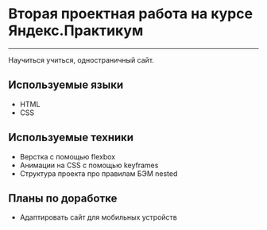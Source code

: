 # Вторая проектная работа на курсе Яндекс.Практикум
---
Научиться учиться, одностраничный сайт.

## Используемые языки
* HTML
* CSS

## Используемые техники
* Верстка с помощью flexbox
* Анимации на CSS с помощью keyframes
* Структура проекта про правилам БЭМ nested

## Планы по доработке
* Адаптировать сайт для мобильных устройств
